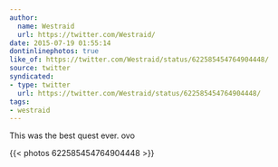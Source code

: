 ```yaml
---
author:
  name: Westraid
  url: https://twitter.com/Westraid/
date: 2015-07-19 01:55:14
dontinlinephotos: true
like_of: https://twitter.com/Westraid/status/622585454764904448/
source: twitter
syndicated:
- type: twitter
  url: https://twitter.com/Westraid/status/622585454764904448/
tags:
- westraid
---
```


This was the best quest ever. ovo 

{{< photos 622585454764904448 >}}
